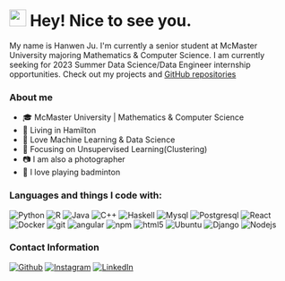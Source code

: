 <h1><img src="https://emojis.slackmojis.com/emojis/images/1531849430/4246/blob-sunglasses.gif?1531849430" width="30"/> Hey! Nice to see you.</h1>

My name is Hanwen Ju. I'm currently a senior student at McMaster University majoring Mathematics & Computer Science. I am currently seeking for 2023 Summer Data Science/Data Engineer internship opportunities. Check out my projects and [GitHub repositories](https://github.com/hemonJuice?tab=repositories)


### About me

- 🎓 McMaster University | Mathematics & Computer Science
- 📍 Living in Hamilton
- 🤖 Love Machine Learning & Data Science
- 🔎 Focusing on Unsupervised Learning(Clustering)
- 📷 I am also a photographer
- 🏸 I love playing badminton

### Languages and things I code with:


<p>

  <img alt="Python" src="https://img.shields.io/badge/-Python-45b8c8?style=flat-square&logo=python&logoColor=white" />
  <img alt="R" src="https://img.shields.io/badge/-R-8DD6F9?style=flat-square&logo=r&logoColor=white" />
  <img alt="Java" src="https://img.shields.io/badge/-Java-46a2f1?style=flat-square&logo=Java&logoColor=white" />
  <img alt="C++" src="https://img.shields.io/badge/-C++-2088FF?style=flat-square&logo=c++&logoColor=white" />
  <img alt="Haskell" src="https://img.shields.io/badge/-Haskell-1a73e8?style=flat-square&logo=haskell&logoColor=white" />
  
  
  <img alt= "Mysql" src="https://img.shields.io/badge/-Mysql-1a73e8?style=flat-square&logo=Mysql&logoColor=white" />
  <img alt="Postgresql" src="https://img.shields.io/badge/-Postgresql-007ACC?style=flat-square&logo=Postgresql&logoColor=white" />
  
  
  
  <img alt="React" src="https://img.shields.io/badge/-React-311C87?style=flat-square&logo=react&logoColor=white" />
  
  
  <img alt="Docker" src="https://img.shields.io/badge/-Docker-46a2f1?style=flat-square&logo=docker&logoColor=white" />
  
  <img alt="git" src="https://img.shields.io/badge/-Git-F05032?style=flat-square&logo=git&logoColor=white" />
  <img alt="angular" src="https://img.shields.io/badge/-Angular-DD0031?style=flat-square&logo=angular&logoColor=white" />
  <img alt="npm" src="https://img.shields.io/badge/-NPM-CB3837?style=flat-square&logo=npm&logoColor=white" />
  <img alt="html5" src="https://img.shields.io/badge/-HTML5-E34F26?style=flat-square&logo=html5&logoColor=white" />
  <img alt="Ubuntu" src="https://img.shields.io/badge/-Ubuntu-F7B93E?style=flat-square&logo=Ubuntu&logoColor=white" />
  <img alt="Django" src="https://img.shields.io/badge/-Django-13aa52?style=flat-square&logo=Django&logoColor=white" />
  <img alt="Nodejs" src="https://img.shields.io/badge/-Nodejs-43853d?style=flat-square&logo=Node.js&logoColor=white" />
</p>


### Contact Information

<p><a href="https://github.com/hemonJuice" target="_blank"><img alt="Github" src="https://img.shields.io/badge/GitHub-%2312100E.svg?&style=for-the-badge&logo=Github&logoColor=white" /></a> <a href="https://www.instagram.com/_hemonn/" target="_blank"><img alt="Instagram" src="https://img.shields.io/badge/Instagram-%231DA1F2.svg?&style=for-the-badge&logo=Instagram&logoColor=white" /></a> <a href="https://www.linkedin.com/in/hanwen-ju/" target="_blank"><img alt="LinkedIn" src="https://img.shields.io/badge/linkedin-%230077B5.svg?&style=for-the-badge&logo=linkedin&logoColor=white" /></a> 
</p>




